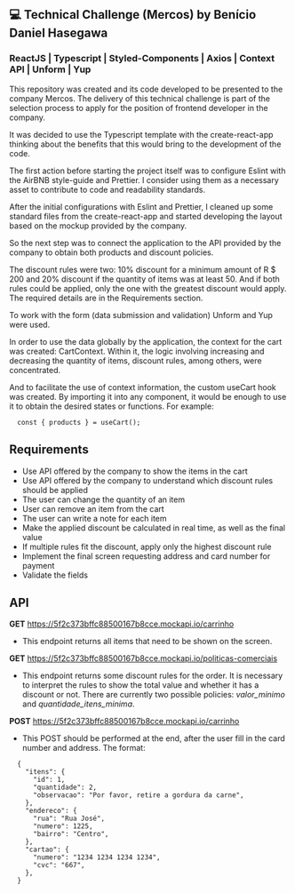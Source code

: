 ## 💻 Technical Challenge (Mercos) by Benício Daniel Hasegawa
### ReactJS | Typescript | Styled-Components | Axios | Context API | Unform | Yup
This repository was created and its code developed to be presented to the company Mercos. The delivery of this technical challenge is part of the selection process to apply for the position of frontend developer in the company.

It was decided to use the Typescript template with the create-react-app thinking about the benefits that this would bring to the development of the code.

The first action before starting the project itself was to configure Eslint with the AirBNB style-guide and Prettier. I consider using them as a necessary asset to contribute to code and readability standards.

After the initial configurations with Eslint and Prettier, I cleaned up some standard files from the create-react-app and started developing the layout based on the mockup provided by the company.

So the next step was to connect the application to the API provided by the company to obtain both products and discount policies.

The discount rules were two: 10% discount for a minimum amount of R $ 200 and 20% discount if the quantity of items was at least 50. And if both rules could be applied, only the one with the greatest discount would apply. The required details are in the Requirements section.

To work with the form (data submission and validation) Unform and Yup were used.

In order to use the data globally by the application, the context for the cart was created: CartContext. Within it, the logic involving increasing and decreasing the quantity of items, discount rules, among others, were concentrated.

And to facilitate the use of context information, the custom useCart hook was created. By importing it into any component, it would be enough to use it to obtain the desired states or functions. For example:
```
  const { products } = useCart();
```

## Requirements

- Use API offered by the company to show the items in the cart
- Use API offered by the company to understand which discount rules should be applied
- The user can change the quantity of an item
- User can remove an item from the cart
- The user can write a note for each item
- Make the applied discount be calculated in real time, as well as the final value
- If multiple rules fit the discount, apply only the highest discount rule
- Implement the final screen requesting address and card number for payment
- Validate the fields

## API

**GET** https://5f2c373bffc88500167b8cce.mockapi.io/carrinho
- This endpoint returns all items that need to be shown on the screen.

**GET** https://5f2c373bffc88500167b8cce.mockapi.io/politicas-comerciais
- This endpoint returns some discount rules for the order. It is necessary to interpret the rules to show the total value and whether it has a discount or not. There are currently two possible policies: *valor_minimo* and *quantidade_itens_minima*.

**POST** https://5f2c373bffc88500167b8cce.mockapi.io/carrinho
- This POST should be performed at the end, after the user fill in the card number and address. The format:
```
  {
    "itens": {
      "id": 1,
      "quantidade": 2,
      "observacao": "Por favor, retire a gordura da carne",
    },
    "endereco": {
      "rua": "Rua José",
      "numero": 1225,
      "bairro": "Centro",
    },
    "cartao": {
      "numero": "1234 1234 1234 1234",
      "cvc": "667",
    },
  }
```



